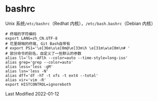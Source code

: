 # bashrc

Unix 系统`/etc/bashrc`（Redhat 内核），`/etc/bash.bashrc`（Debian 内核）

```
# 终端的字符编码
export LANG=zh_CN.UTF-8
# 花里胡哨的终端, Git Bash自带有
# export PS1='\e[36m\u\e[0m@\e[33m\h \e[31m\w\e[0m\n# '
# 部分命令的别名，自定义了一些默认的参数
alias ll='ls -AFlh --color=auto --time-style=long-iso'
alias grep='grep --color=auto'
alias less='less -gM'
alias lsn='less -N'
alias dff='df -hT -t xfs -t ext4 --total'
alias vir='vim -R'
export HISTCONTROL=ignoreboth
```

Last Modified 2022-01-12
